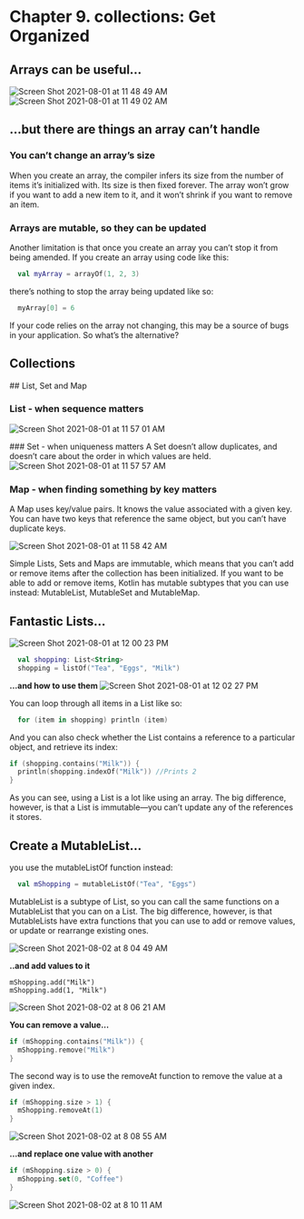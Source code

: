 # Chapter 9. collections: Get Organized
## Arrays can be useful...
![Screen Shot 2021-08-01 at 11 48 49 AM](https://user-images.githubusercontent.com/7098685/127864533-1d06ff8e-34c2-4ee8-b3c5-809b5619833a.png)
![Screen Shot 2021-08-01 at 11 49 02 AM](https://user-images.githubusercontent.com/7098685/127864548-061d1de8-81a1-4eaf-84a7-fa4fec31eedf.png)

## ...but there are things an array can’t handle

### You can’t change an array’s size
When you create an array, the compiler infers its size from the number of items it’s initialized with. Its size is then fixed forever. The array won’t grow if you want to add a new item to it, and it won’t shrink if you want to remove an item.

### Arrays are mutable, so they can be updated

Another limitation is that once you create an array you can’t stop it from being amended. If you create an array using code like this:<br>
```kotlin
  val myArray = arrayOf(1, 2, 3)
```
there’s nothing to stop the array being updated like so:
```kotlin
  myArray[0] = 6
```
If your code relies on the array not changing, this may be a source of bugs in your application. So what’s the alternative?

## Collections

## List, Set and Map

### List - when sequence matters
![Screen Shot 2021-08-01 at 11 57 01 AM](https://user-images.githubusercontent.com/7098685/127865126-718d0d43-005f-4782-ab6e-8f7da3350a80.png)

### Set - when uniqueness matters
A Set doesn’t allow duplicates, and doesn’t care about the order in which values are held.
![Screen Shot 2021-08-01 at 11 57 57 AM](https://user-images.githubusercontent.com/7098685/127865227-6a7ede6f-25a9-4cf3-b19f-87df23ea8247.png)

### Map - when finding something by key matters
A Map uses key/value pairs. It knows the value associated with a given key. You can have two keys
that reference the same object, but you can’t have duplicate keys. 

![Screen Shot 2021-08-01 at 11 58 42 AM](https://user-images.githubusercontent.com/7098685/127865310-bdeafd28-b113-4fc6-a512-533fe24565f9.png)

Simple Lists, Sets and Maps are immutable, which means that you can’t add or remove items after the collection has been initialized. If you want to be able to add or remove items, Kotlin has mutable subtypes that you can use instead: MutableList, MutableSet and MutableMap.

## Fantastic Lists...
![Screen Shot 2021-08-01 at 12 00 23 PM](https://user-images.githubusercontent.com/7098685/127865989-7744ae55-e2f2-4931-bcd3-17cb4bb62f0f.png)

```kotlin
  val shopping: List<String>
  shopping = listOf("Tea", "Eggs", "Milk")
```

**...and how to use them**
![Screen Shot 2021-08-01 at 12 02 27 PM](https://user-images.githubusercontent.com/7098685/127866115-8c7b2920-0d1c-41f9-acba-78e968feacb1.png)

You can loop through all items in a List like so:
```kotlin
  for (item in shopping) println (item)
```
And you can also check whether the List contains a reference to a particular object, and retrieve its
index:

```kotlin
if (shopping.contains("Milk")) { 
  println(shopping.indexOf("Milk")) //Prints 2
}
```

As you can see, using a List is a lot like using an array. The big difference, however, is that a List
is immutable—you can’t update any of the references it stores.

## Create a MutableList...

you use the mutableListOf function instead:
```kotlin
  val mShopping = mutableListOf("Tea", "Eggs")
```
MutableList is a subtype of List, so you can call the same functions on a MutableList that you can
on a List. The big difference, however, is that MutableLists have extra functions that you can use to add or remove values, or update or rearrange existing ones.

![Screen Shot 2021-08-02 at 8 04 49 AM](https://user-images.githubusercontent.com/7098685/127866567-b4108b02-521b-4709-93c8-58ef4944bfe3.png)

**..and add values to it**

```koylin
mShopping.add("Milk")
mShopping.add(1, "Milk")
```
![Screen Shot 2021-08-02 at 8 06 21 AM](https://user-images.githubusercontent.com/7098685/127866752-00b08876-5b21-4b2c-a055-49fa9d8f7e00.png)

**You can remove a value...**
```kotlin
if (mShopping.contains("Milk")) { 
  mShopping.remove("Milk")
}
```

The second way is to use the removeAt function to remove the value at a given index.
```kotlin
if (mShopping.size > 1) { 
  mShopping.removeAt(1)
}
```
![Screen Shot 2021-08-02 at 8 08 55 AM](https://user-images.githubusercontent.com/7098685/127867060-c8cae27d-fa1e-4d6a-afac-90cd509cfb57.png)

**...and replace one value with another**
```kotlin
if (mShopping.size > 0) { 
  mShopping.set(0, "Coffee")
}
```
![Screen Shot 2021-08-02 at 8 10 11 AM](https://user-images.githubusercontent.com/7098685/127867203-94c83a88-4e64-4e53-a5a9-234629eeba78.png)

